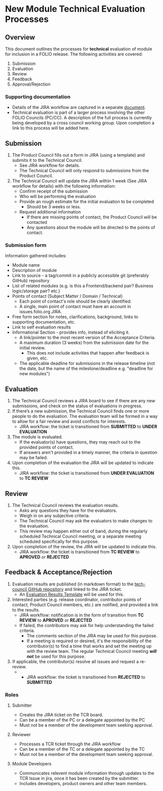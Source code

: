 # New Module Technical Evaluation Processes

## Overview
This document outlines the processes for **technical** evaluation of module for inclusion in a FOLIO release.  The following activities are covered:
1. Submission
1. Evaluation
1. Review
1. Feedback
1. Approval/Rejection

### Supporting documentation
* Details of the JIRA workflow are captured in a separate [document](NEW_MOD_TECH_EVAL_JIRA.md). 
* Technical evaluation is part of a larger process involving the other FOLIO Councils (PC/CC). A description of the full process is currently being developed by a cross council working group. Upon completion a link to this process will be added here. 

## Submission
1. The Product Council fills out a form in JIRA (using a template) and submits it to the Technical Council.  
    * See JIRA workflow for details.
    * The Technical Council will only respond to submissions from the Product Council.
1. The Technical Council will update the JIRA within 1 week (See JIRA workflow for details) with the following information:
    * Confirm receipt of the submission
    * Who will be performing the evaluation
    * Provide an rough estimate for the initial evaluation to be completed
      * Should be 3 weeks or less.
    * Request additional information
      * If there are missing points of contact, the Product Council will be contacted
      * Any questions about the module will be directed to the points of contact.

### Submission form
Information gathered includes:
* Module name
* Description of module
* Link to source - a tag/commit in a publicly accessible git (preferably GitHub) repository 
* List of related modules (e.g. is this a Frontend/backend pair?  Business logic/storage pair?  etc.)
* Points of contact (Subject Matter / Domain / Technical)
  * Each point of contact's role should be clearly identified.
  * A single, main point of contact must have an account in issues.folio.org JIRA.
* Free form section for notes, clarifications, background, links to supporting documentation, etc.
* Link to self evaluation results
* Informational Section - provides info, instead of eliciting it.
  * A link/pointer to the most recent version of the Acceptance Criteria.
  * A maximum duration (3 weeks) from the submission date for the initial review.  
    * This does not include activities that happen after feedback is given, etc. 
  * The applicable deadline for submissions in the release timeline (not the date, but the name of the milestone/deadline e.g. "deadline for new modules")

## Evaluation
1. The Technical Council reviews a JIRA board to see if there are any new submissions, and check on the status of evaluations in progress.
1. If there’s a new submission, the Technical Council finds one or more people to do the evaluation. The evaluation team will be formed in a way to allow for a fair review and avoid conflicts for interests.
    * JIRA workflow: the ticket is transitioned from **SUBMITTED** to **UNDER EVALUATION**
3. The module is evaluated.
    * If the evaluator(s) have questions, they may reach out to the provided points of contact.
    * If answers aren't provided in a timely manner, the criteria in question may be failed.
4. Upon completion of the evaluation the JIRA will be updated to indicate this.
     * JIRA workflow: the ticket is transitioned from **UNDER EVALUATION** to **TC REVIEW**

## Review
1. The Technical Council reviews the evaluation results.
    * Asks any questions they have for the evaluators.
    * Weigh in on any subjective criteria.
    * The Technical Council may ask the evaluators to make changes to the evaluation.  
    * This review may happen either out of band, during the regularly scheduled Technical Council meeting, or a separate meeting scheduled specifically for this purpose.
1. Upon completion of the review, the JIRA will be updated to indicate this.
    * JIRA workflow: the ticket is transitioned from **TC REVIEW** to **APROVED** or **REJECTED**

## Feedback & Acceptance/Rejection
1. Evaluation results are published (in markdown format) to the [tech-council GitHub repository](https://github.com/folio-org/tech-council) and linked to the JIRA ticket.
    * An [Evaluation Results Template](https://github.com/folio-org/tech-council/blob/master/MODULE_EVALUATION_TEMPLATE.MD) will be used for this.
1. Interested parties (e.g. release coordinator, contributor points of contact, Product Council members, etc.) are notified, and provided a link to the results.
    * JIRA workflow: notification is in the form of transition from **TC REVIEW** to **APROVED** or **REJECTED**
    * If failed, the contributors may ask for help understanding the failed criteria.
      * The comments section of the JIRA may be used for this purpose.  
      * If a meeting is required or desired, it's the responsibility of the contributor(s) to find a time that works and set the meeting up with the review team.  The regular Technical Council meeting ***will not*** be used for this purpose.
1. If applicable, the contributor(s) resolve all issues and request a re-review.  
    * * JIRA workflow: the ticket is transitioned from  **REJECTED** to **SUBMITTED**

### Roles

1. Submitter

    * Creates the JIRA ticket on the TCR board.
    * Can be a member of the PC or a delegate appointed by the PC
    * Must not be a member of the development team seeking approval.

1. Reviewer

    * Processes a TCR ticket through the JIRA workflow
    * Can be a member of the TC or a delegate appointed by the TC
    * Must not be a member of the development team seeking approval.

1. Module Developers

    * Communicates relevent module information through updates to the TCR Issue in jira, once it has been created by the submitter.
    * Includes developers, product owners and other team members.
